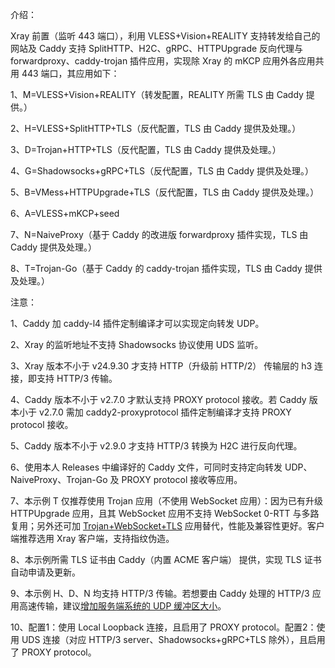 介绍：

Xray 前置（监听 443 端口），利用 VLESS+Vision+REALITY 支持转发给自己的网站及 Caddy 支持 SplitHTTP、H2C、gRPC、HTTPUpgrade 反向代理与 forwardproxy、caddy-trojan 插件应用，实现除 Xray 的 mKCP 应用外各应用共用 443 端口，其应用如下：

1、M=VLESS+Vision+REALITY（转发配置，REALITY 所需 TLS 由 Caddy 提供。）

2、H=VLESS+SplitHTTP+TLS（反代配置，TLS 由 Caddy 提供及处理。）

3、D=Trojan+HTTP+TLS（反代配置，TLS 由 Caddy 提供及处理。）

4、G=Shadowsocks+gRPC+TLS（反代配置，TLS 由 Caddy 提供及处理。）

5、B=VMess+HTTPUpgrade+TLS（反代配置，TLS 由 Caddy 提供及处理。）

6、A=VLESS+mKCP+seed

7、N=NaiveProxy（基于 Caddy 的改进版 forwardproxy 插件实现，TLS 由 Caddy 提供及处理。）

8、T=Trojan-Go（基于 Caddy 的 caddy-trojan 插件实现，TLS 由 Caddy 提供及处理。）

注意：

1、Caddy 加 caddy-l4 插件定制编译才可以实现定向转发 UDP。

2、Xray 的监听地址不支持 Shadowsocks 协议使用 UDS 监听。

3、Xray 版本不小于 v24.9.30 才支持 HTTP（升级前 HTTP/2） 传输层的 h3 连接，即支持 HTTP/3 传输。

4、Caddy 版本不小于 v2.7.0 才默认支持 PROXY protocol 接收。若 Caddy 版本小于 v2.7.0 需加 caddy2-proxyprotocol 插件定制编译才支持 PROXY protocol 接收。

5、Caddy 版本不小于 v2.9.0 才支持 HTTP/3 转换为 H2C 进行反向代理。

6、使用本人 Releases 中编译好的 Caddy 文件，可同时支持定向转发 UDP、NaiveProxy、Trojan-Go 及 PROXY protocol 接收等应用。

7、本示例 T 仅推荐使用 Trojan 应用（不使用 WebSocket 应用）：因为已有升级 HTTPUpgrade 应用，且其 WebSocket 应用不支持 WebSocket 0-RTT 与多路复用；另外还可加 [Trojan+WebSocket+TLS](https://github.com/lxhao61/integrated-examples/tree/main/V2Ray(Trojan%2BWebSocket)%2BNginx%5CCaddy) 应用替代，性能及兼容性更好。客户端推荐选用 Xray 客户端，支持指纹伪造。

8、本示例所需 TLS 证书由 Caddy（内置 ACME 客户端） 提供，实现 TLS 证书自动申请及更新。

9、本示例 H、D、N 均支持 HTTP/3 传输。若想要由 Caddy 处理的 HTTP/3 应用高速传输，建议[增加服务端系统的 UDP 缓冲区大小](https://github.com/quic-go/quic-go/wiki/UDP-Buffer-Sizes)。

10、配置1：使用 Local Loopback 连接，且启用了 PROXY protocol。配置2：使用 UDS 连接（对应 HTTP/3 server、Shadowsocks+gRPC+TLS 除外），且启用了 PROXY protocol。
